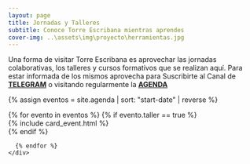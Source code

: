 ```yaml
---
layout: page
title: Jornadas y Talleres
subtitle: Conoce Torre Escribana mientras aprendes
cover-img: ..\assets\img\proyecto\herramientas.jpg
---
```



Una forma de visitar Torre Escribana es aprovechar las jornadas colaborativas, los talleres y cursos formativos que se realizan aquí. Para estar informada de los mismos aprovecha para Suscribirte al Canal de **[TELEGRAM](https://t.me/torreescribana)** o visitando regularmente la **[AGENDA](/agenda/)**




{% assign eventos = site.agenda | sort: "start-date" | reverse  %}
<section>
  <div class="container-fluid">
    <div class="row row-centered">
      {% for evento in eventos %}
        <!-- ESTE IF HACE QUE SÓLO SALGAN LOS EVENTOS QUE TIENEN TALLER=TRUE -->
      {% if evento.taller == true %} 
      <div class="col-10 col-lg-6 wow bounceIn">
        {% include card_event.html %}
      </div>
      {% endif %}
      
      
      {% endfor %}
    </div>
  </div>
</section>



